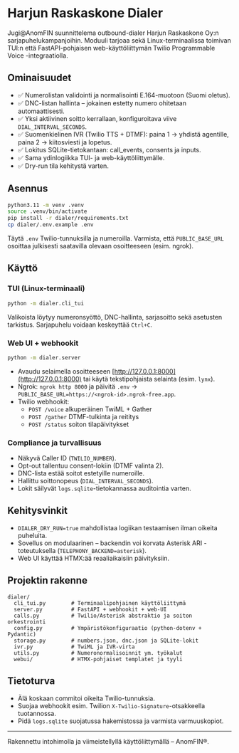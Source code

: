 # Harjun Raskaskone Dialer

Jugi@AnomFIN suunnittelema outbound-dialer Harjun Raskaskone Oy:n sarjapuhelukampanjoihin. Moduuli tarjoaa sekä Linux-terminaalissa toimivan TUI:n että FastAPI-pohjaisen web-käyttöliittymän Twilio Programmable Voice -integraatiolla.

## Ominaisuudet

- ✅ Numerolistan validointi ja normalisointi E.164-muotoon (Suomi oletus).
- ✅ DNC-listan hallinta – jokainen estetty numero ohitetaan automaattisesti.
- ✅ Yksi aktiivinen soitto kerrallaan, konfiguroitava viive `DIAL_INTERVAL_SECONDS`.
- ✅ Suomenkielinen IVR (Twilio TTS + DTMF): paina 1 → yhdistä agentille, paina 2 → kiitosviesti ja lopetus.
- ✅ Lokitus SQLite-tietokantaan: call_events, consents ja inputs.
- ✅ Sama ydinlogiikka TUI- ja web-käyttöliittymälle.
- ✅ Dry-run tila kehitystä varten.

## Asennus

```bash
python3.11 -m venv .venv
source .venv/bin/activate
pip install -r dialer/requirements.txt
cp dialer/.env.example .env
```

Täytä `.env` Twilio-tunnuksilla ja numeroilla. Varmista, että `PUBLIC_BASE_URL` osoittaa julkisesti saatavilla olevaan osoitteeseen (esim. ngrok).

## Käyttö

### TUI (Linux-terminaali)

```bash
python -m dialer.cli_tui
```

Valikoista löytyy numeronsyöttö, DNC-hallinta, sarjasoitto sekä asetusten tarkistus. Sarjapuhelu voidaan keskeyttää `Ctrl+C`.

### Web UI + webhookit

```bash
python -m dialer.server
```

- Avaudu selaimella osoitteeseen [http://127.0.0.1:8000](http://127.0.0.1:8000) tai käytä tekstipohjaista selainta (esim. `lynx`).
- Ngrok: `ngrok http 8000` ja päivitä `.env` → `PUBLIC_BASE_URL=https://<ngrok-id>.ngrok-free.app`.
- Twilio webhookit:
  - `POST /voice` alkuperäinen TwiML + Gather
  - `POST /gather` DTMF-tulkinta ja reititys
  - `POST /status` soiton tilapäivitykset

### Compliance ja turvallisuus

- Näkyvä Caller ID (`TWILIO_NUMBER`).
- Opt-out tallentuu consent-lokiin (DTMF valinta 2).
- DNC-lista estää soitot estetyille numeroille.
- Hallittu soittonopeus (`DIAL_INTERVAL_SECONDS`).
- Lokit säilyvät `logs.sqlite`-tietokannassa auditointia varten.

## Kehitysvinkit

- `DIALER_DRY_RUN=true` mahdollistaa logiikan testaamisen ilman oikeita puheluita.
- Sovellus on modulaarinen – backendin voi korvata Asterisk ARI -toteutuksella (`TELEPHONY_BACKEND=asterisk`).
- Web UI käyttää HTMX:ää reaaliaikaisiin päivityksiin.

## Projektin rakenne

```
dialer/
  cli_tui.py        # Terminaalipohjainen käyttöliittymä
  server.py         # FastAPI + webhookit + web-UI
  calls.py          # Twilio/Asterisk abstraktio ja soiton orkestrointi
  config.py         # Ympäristökonfiguraatio (python-dotenv + Pydantic)
  storage.py        # numbers.json, dnc.json ja SQLite-lokit
  ivr.py            # TwiML ja IVR-virta
  utils.py          # Numeronormalisoinnit ym. työkalut
  webui/            # HTMX-pohjaiset templatet ja tyyli
```

## Tietoturva

- Älä koskaan commitoi oikeita Twilio-tunnuksia.
- Suojaa webhookit esim. Twilion `X-Twilio-Signature`-otsakkeella tuotannossa.
- Pidä `logs.sqlite` suojatussa hakemistossa ja varmista varmuuskopiot.

---

Rakennettu intohimolla ja viimeistellyllä käyttöliittymällä – AnomFIN®.
